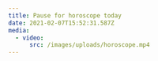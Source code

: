```yaml
---
title: Pause for horoscope today
date: 2021-02-07T15:52:31.587Z
media:
  - video:
      src: /images/uploads/horoscope.mp4
---
```

